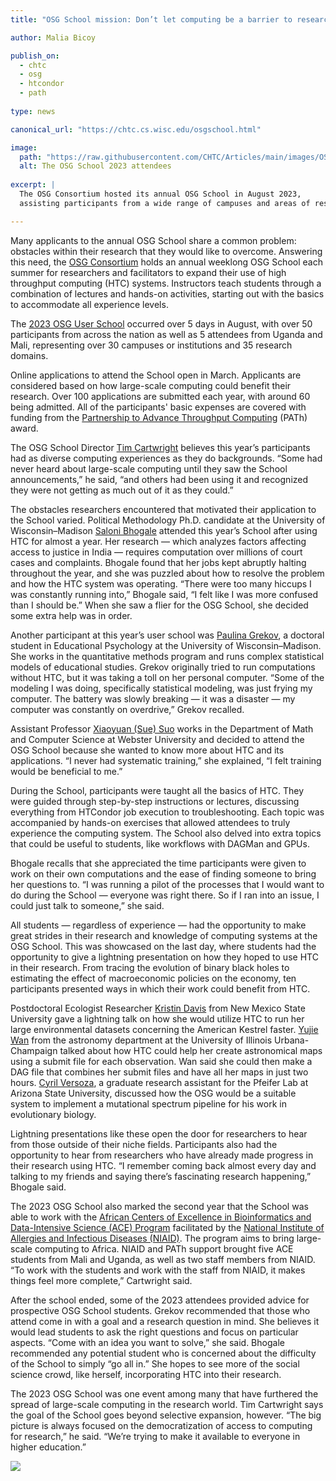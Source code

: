 ```yaml
---
title: "OSG School mission: Don’t let computing be a barrier to research"

author: Malia Bicoy

publish_on:
  - chtc
  - osg
  - htcondor
  - path
  
type: news

canonical_url: "https://chtc.cs.wisc.edu/osgschool.html"

image:
  path: "https://raw.githubusercontent.com/CHTC/Articles/main/images/OSG-User-School.jpg"
  alt: The OSG School 2023 attendees
  
excerpt: |
  The OSG Consortium hosted its annual OSG School in August 2023, 
  assisting participants from a wide range of campuses and areas of research through HTC learning.

---
```


Many applicants to the annual OSG School share a common problem: obstacles within their research that they would like to overcome. Answering this need, the [OSG Consortium](https://osg-htc.org/) holds an annual weeklong OSG School each summer for researchers and facilitators to expand their use of high throughput computing (HTC) systems. Instructors teach students through a combination of lectures and hands-on activities, starting out with the basics to accommodate all experience levels.

The [2023 OSG User School](https://osg-htc.org/user-school-2023/) occurred over 5 days in August, with over 50 participants from across the nation as well as 5 attendees from Uganda and Mali, representing over 30 campuses or institutions and 35 research domains.

Online applications to attend the School open in March. Applicants are considered based on how large-scale computing could benefit their research. Over 100 applications are submitted each year, with around 60 being admitted. All of the participants' basic expenses are covered with funding from the [Partnership to Advance Throughput Computing](https://path-cc.io/) (PATh) award.

The OSG School Director [Tim Cartwright](https://www.cs.wisc.edu/staff/cartwright-tim-2/) believes this year’s participants had as diverse computing experiences as they do backgrounds. “Some had never heard about large-scale computing until they saw the School announcements,” he said, “and others had been using it and recognized they were not getting as much out of it as they could.”

The obstacles researchers encountered that motivated their application to the School varied. Political Methodology Ph.D. candidate at the University of Wisconsin–Madison [Saloni Bhogale](https://polisci.wisc.edu/staff/bhogale-saloni/) attended this year’s School after using HTC for almost a year. Her research — which analyzes factors affecting access to justice in India — requires computation over millions of court cases and complaints. Bhogale found that her jobs kept abruptly halting throughout the year, and she was puzzled about how to resolve the problem and how the HTC system was operating. “There were too many hiccups I was constantly running into,” Bhogale said, “I felt like I was more confused than I should be.” When she saw a flier for the OSG School, she decided some extra help was in order.

Another participant at this year’s user school was [Paulina Grekov](https://edpsych.education.wisc.edu/staff/grekov-paulina/), a doctoral student in Educational Psychology at the University of Wisconsin–Madison. She works in the quantitative methods program and runs complex statistical models of educational studies. Grekov originally tried to run computations without HTC, but it was taking a toll on her personal computer. “Some of the modeling I was doing, specifically statistical modeling, was just frying my computer. The battery was slowly breaking — it was a disaster — my computer was constantly on overdrive,” Grekov recalled.

Assistant Professor [Xiaoyuan (Sue) Suo](http://mercury.webster.edu/xiaoyuansuo/) works in the Department of Math and Computer Science at Webster University and decided to attend the OSG School because she wanted to know more about HTC and its applications. “I never had systematic training,” she explained, “I felt training would be beneficial to me.”

During the School, participants were taught all the basics of HTC. They were guided through step-by-step instructions or lectures, discussing everything from HTCondor job execution to troubleshooting. Each topic was accompanied by hands-on exercises that allowed attendees to truly experience the computing system. The School also delved into extra topics that could be useful to students, like workflows with DAGMan and GPUs.

Bhogale recalls that she appreciated the time participants were given to work on their own computations and the ease of finding someone to bring her questions to. “I was running a pilot of the processes that I would want to do during the School — everyone was right there. So if I ran into an issue, I could just talk to someone,” she said.

All students — regardless of experience — had the opportunity to make great strides in their research and knowledge of computing systems at the OSG School. This was showcased on the last day, where students had the opportunity to give a lightning presentation on how they hoped to use HTC in their research. From tracing the evolution of binary black holes to estimating the effect of macroeconomic policies on the economy, ten participants presented ways in which their work could benefit from HTC.

Postdoctoral Ecologist Researcher [Kristin Davis](https://fwce.nmsu.edu/faculty-staff/professional-staff.html) from New Mexico State University gave a lightning talk on how she would utilize HTC to run her large environmental datasets concerning the American Kestrel faster. [Yujie Wan](https://astro.illinois.edu/directory/profile/yujiew2) from the astronomy department at the University of Illinois Urbana-Champaign talked about how HTC could help her create astronomical maps using a submit file for each observation. Wan said she could then make a DAG file that combines her submit files and have all her maps in just two hours. [Cyril Versoza](https://search.asu.edu/profile/3419308), a graduate research assistant for the Pfeifer Lab at Arizona State University, discussed how the OSG would be a suitable system to implement a mutational spectrum pipeline for his work in evolutionary biology.

Lightning presentations like these open the door for researchers to hear from those outside of their niche fields. Participants also had the opportunity to hear from researchers who have already made progress in their research using HTC. “I remember coming back almost every day and talking to my friends and saying there’s fascinating research happening,” Bhogale said.

The 2023 OSG School also marked the second year that the School was able to work with the [African Centers of Excellence in Bioinformatics and Data-Intensive Science (ACE) Program](https://www.niaid.nih.gov/research/african-centers-excellence) facilitated by the [National Institute of Allergies and Infectious Diseases (NIAID)](https://www.niaid.nih.gov/). The program aims to bring large-scale computing to Africa. NIAID and PATh support brought five ACE students from Mali and Uganda, as well as two staff members from NIAID. “To work with the students and work with the staff from NIAID, it makes things feel more complete,” Cartwright said.

After the school ended, some of the 2023 attendees provided advice for prospective OSG School students. Grekov recommended that those who attend come in with a goal and a research question in mind. She believes it would lead students to ask the right questions and focus on particular aspects. “Come with an idea you want to solve,” she said. Bhogale recommended any potential student who is concerned about the difficulty of the School to simply “go all in.” She hopes to see more of the social science crowd, like herself, incorporating HTC into their research.

The 2023 OSG School was one event among many that have furthered the spread of large-scale computing in the research world. Tim Cartwright says the goal of the School goes beyond selective expansion, however. “The big picture is always focused on the democratization of access to computing for research,” he said. “We’re trying to make it available to everyone in higher education.”

**![](https://lh7-us.googleusercontent.com/UQc0SWYyR-a3tKE3bF-Tb0lwtb7wI0gVsEGsb58vGPrXN1dzpuZk9yz7lNAyntt1rhNocuFW_5Y3SmNI9b6oFz2x6a26MNMhyPz5nuLL3ii8pXnRyuna0rAW61FNJ5rbIXwA3WvwA5SDYv5LrNE_DH0)**
